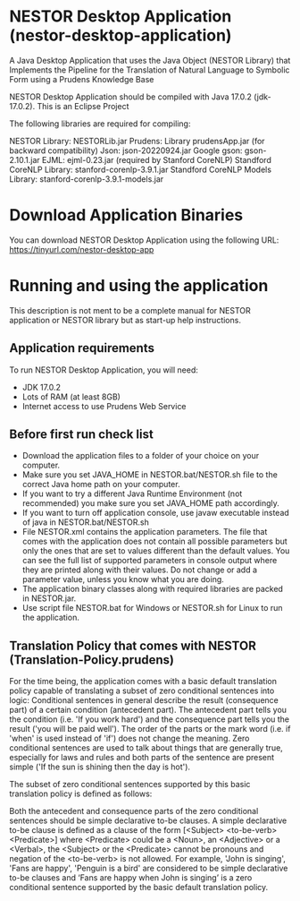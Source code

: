 # NESTOR Desktop Application (nestor-desktop-application)
A Java Desktop Application that uses the Java Object (NESTOR Library) that Implements the Pipeline for the Translation of Natural Language to Symbolic Form using a Prudens Knowledge Base

NESTOR Desktop Application should be compiled with Java 17.0.2 (jdk-17.0.2). This is an Eclipse Project

The following libraries are required for compiling:

  NESTOR Library: NESTORLib.jar
	Prudens: Library prudensApp.jar (for backward compatibility)
	Json: json-20220924.jar
	Google gson: gson-2.10.1.jar
	EJML: ejml-0.23.jar (required by Stanford CoreNLP)
	Standford CoreNLP Library: stanford-corenlp-3.9.1.jar
	Standford CoreNLP Models Library: stanford-corenlp-3.9.1-models.jar

# Download Application Binaries
You can download NESTOR Desktop Application using the following URL:
https://tinyurl.com/nestor-desktop-app

# Running and using the application
This description is not ment to be a complete manual for NESTOR application or NESTOR library but as start-up help instructions.

Application requirements
------------------------
To run NESTOR Desktop Application, you will need:
- JDK 17.0.2
- Lots of RAM (at least 8GB)
- Internet access to use Prudens Web Service

Before first run check list
---------------------------
- Download the application files to a folder of your choice on your computer.
- Make sure you set JAVA_HOME in NESTOR.bat/NESTOR.sh file to the correct Java home path on your computer.
- If you want to try a different Java Runtime Environment (not recommended) you make sure you set JAVA_HOME path accordingly.
- If you want to turn off application console, use javaw executable instead of java in NESTOR.bat/NESTOR.sh
- File NESTOR.xml contains the application parameters. The file that comes with the application does not contain all possible parameters but only the ones that are set to values different than the default values. You can see the full list of supported parameters in console output where they are printed along with their values. Do not change or add a parameter value, unless you know what you are doing.
- The application binary classes along with required libraries are packed in NESTOR.jar.
- Use script file NESTOR.bat for Windows or NESTOR.sh for Linux to run the application.

Translation Policy that comes with NESTOR (Translation-Policy.prudens)
----------------------------------------------------------------------
For the time being, the application comes with a basic default translation policy capable of translating a subset of zero conditional sentences into logic: Conditional sentences in general describe the result (consequence part) of a certain condition (antecedent part). The antecedent part tells you the condition (i.e. 'If you work hard') and the consequence part tells you the result ('you will be paid well'). The order of the parts or the mark word (i.e. if 'when' is used instead of 'if') does not change the meaning. Zero conditional sentences are used to talk about things that are generally true, especially for laws and rules and both parts of the sentence are present simple ('If the sun is shining then the day is hot').

The subset of zero conditional sentences supported by this basic translation policy is defined as follows:

Both the antecedent and consequence parts of the zero conditional sentences should be simple declarative to-be clauses. A simple declarative to-be clause is defined as a clause of the form [\<Subject\> \<to-be-verb\> \<Predicate\>] where \<Predicate\> could be a \<Noun\>, an \<Adjective\> or a \<Verbal\>, the \<Subject\> or the \<Predicate\> cannot be pronouns and negation of the \<to-be-verb\> is not allowed. For example, 'John is singing', 'Fans are happy', 'Penguin is a bird' are considered to be simple declarative to-be clauses and ‘Fans are happy when John is singing’ is a zero conditional sentence supported by the basic default translation policy.
